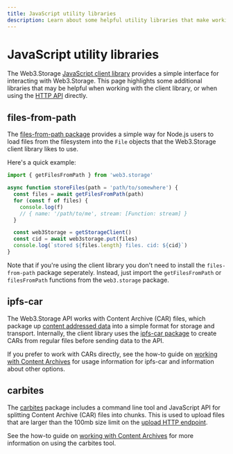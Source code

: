 ```yaml
---
title: JavaScript utility libraries
description: Learn about some helpful utility libraries that make working with Web3.Storage easier.
---
```


# JavaScript utility libraries

The Web3.Storage [JavaScript client library](./js-client-library.md) provides a simple interface for interacting with Web3.Storage. This page highlights some additional libraries that may be helpful when working with the client library, or when using the [HTTP API][reference-http-api] directly.

## files-from-path

The [files-from-path package][files-from-path] provides a simple way for Node.js users to load files from the filesystem into the `File` objects that the Web3.Storage client library likes to use.

Here's a quick example:

```js
import { getFilesFromPath } from 'web3.storage'

async function storeFiles(path = 'path/to/somewhere') {
  const files = await getFilesFromPath(path)
  for (const f of files) {
    console.log(f)
    // { name: '/path/to/me', stream: [Function: stream] }
  }

  const web3Storage = getStorageClient()
  const cid = await web3storage.put(files)
  console.log(`stored ${files.length} files. cid: ${cid}`)
}
```

Note that if you're using the client library you don't need to install the `files-from-path` package seperately. Instead, just import the `getFilesFromPath` or `filesFromPath` functions from the `web3.storage` package.

## ipfs-car

The Web3.Storage API works with Content Archive (CAR) files, which package up [content addressed data][concepts-content-addressing] into a simple format for storage and transport. Internally, the client library uses the [ipfs-car package][ipfs-car] to create CARs from regular files before sending data to the API.

If you prefer to work with CARs directly, see the how-to guide on [working with Content Archives][howto-car] for usage information for ipfs-car and information about other options.

## carbites

The [carbites](https://github.com/nftstorage/carbites) package includes a command line tool and JavaScript API for splitting Content Archive (CAR) files into chunks. This is used to upload files that are larger than the 100mb size limit on the [upload HTTP endpoint][reference-http-post-car].

See the how-to guide on [working with Content Archives][howto-car] for more information on using the carbites tool.

[concepts-content-addressing]: ../concepts/content-addressing.md
[reference-http-api]: ../reference/http-api/
[reference-http-post-car]: ../reference/http-api/#operation/post-car
[howto-car]: ../how-tos/work-with-car-files.md

[files-from-path]: https://github.com/web3-storage/files-from-path
[ipfs-car]: https://github.com/web3-storage/ipfs-car
